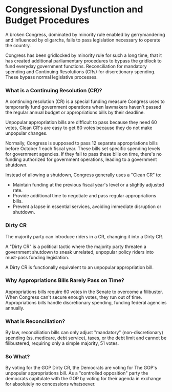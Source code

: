 # Congressional Dysfunction and Budget Procedures

A broken Congress, dominated by minority rule enabled by gerrymandering and influenced by oligarchs, fails to pass legislation necessary to operate the country.

Congress has been gridlocked by minority rule for such a long time, that it has created additional parliamentary procedures to bypass the gridlock to fund everyday government functions. Reconciliation for mandatory spending and Continuing Resolutions (CRs) for discretionary spending. These bypass normal legislative processes.

### What is a Continuing Resolution (CR)?

A continuing resolution (CR) is a special funding measure Congress uses to temporarily fund government operations when lawmakers haven't passed the regular annual budget or appropriations bills by their deadline.

Unpopular appropriation bills are difficult to pass because they need 60 votes, Clean CR's are easy to get 60 votes because they do not make unpopular changes.

Normally, Congress is supposed to pass 12 separate appropriations bills before October 1 each fiscal year. These bills set specific spending levels for government agencies. If they fail to pass these bills on time, there's no funding authorized for government operations, leading to a government shutdown.

Instead of allowing a shutdown, Congress generally uses a "Clean CR" to:

- Maintain funding at the previous fiscal year's level or a slightly adjusted rate.
- Provide additional time to negotiate and pass regular appropriations bills.
- Prevent a lapse in essential services, avoiding immediate disruption or shutdown.

### Dirty CR

The majority party can introduce riders in a CR, changing it into a Dirty CR.

A "Dirty CR" is a political tactic where the majority party threaten a government shutdown to sneak unrelated, unpopular policy riders into must-pass funding legislation.

A Dirty CR is functionally equivalent to an unpopular appropriation bill. 

### Why Appropriations Bills Rarely Pass on Time?

Appropriations bills require 60 votes in the Senate to overcome a filibuster. When Congress can't secure enough votes, they run out of time.\
Appropriations bills handle discretionary spending, funding federal agencies annually.

### What is Reconciliation?

By law, reconciliation bills can only adjust "mandatory" (non-discretionary) spending (ss, medicare, debt service), taxes, or the debt limit and cannot be filibustered, requiring only a simple majority, 51 votes.

### So What?

By voting for the GOP Dirty CR, the Democrats are voting for The GOP's unpopular appropriations bill. As a "controlled opposition" party the democrats  capitulate with the GOP by voting for their agenda in exchange for absolutely no concessions whatsoever.

